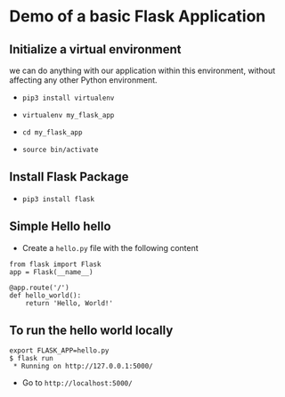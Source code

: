 # Demo of a basic Flask Application

## Initialize a virtual environment

we can do anything with our application within this environment, without affecting any other Python environment.

- `pip3 install virtualenv`

- `virtualenv my_flask_app`

- `cd my_flask_app`

- `source bin/activate`

## Install Flask Package

- `pip3 install flask`

## Simple Hello hello

- Create a `hello.py` file with the following content

```
from flask import Flask
app = Flask(__name__)

@app.route('/')
def hello_world():
    return 'Hello, World!'
```

## To run the hello world locally

```
export FLASK_APP=hello.py
$ flask run
 * Running on http://127.0.0.1:5000/
```

- Go to `http://localhost:5000/`
